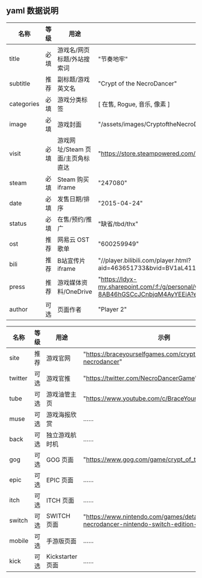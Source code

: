 ## yaml 数据说明


| 名称       | 等级 | 用途                             | 示例                                                                                                                      |
| ---------- | ---- | -------------------------------- | ------------------------------------------------------------------------------------------------------------------------- |
| title      | 必填 | 游戏名/网页标题/外站搜索词       | "节奏地牢"                                                                                                                |
| subtitle   | 推荐 | 副标题/游戏英文名                | "Crypt of the NecroDancer"                                                                                                |
| categories | 必填 | 游戏分类标签                     | [ 在售, Rogue, 音乐, 像素 ]                                                                                               |
| image      | 必填 | 游戏封面                         | "/assets/images/CryptoftheNecroDancer/0.jpg"                                                                              |
| visit      | 必填 | 游戏网址/Steam 页面/主页角标直达 | "https://store.steampowered.com/app/247080/Crypt_of_the_NecroDancer/"                                                     |
| steam      | 必填 | Steam 购买 iframe                | "247080"                                                                                                                  |
| date       | 必填 | 发售日期/排序                    | "2015-04-24"                                                                                                              |
| status     | 必填 | 在售/预约/推广                   | "缺省/tbd/thx"                                                                                                            |
| ost        | 推荐 | 网易云 OST 歌单                  | "600259949"                                                                                                               |
| bili       | 推荐 | B站宣传片 iframe                 | "//player.bilibili.com/player.html?aid=463651733&bvid=BV1aL411G7NF&cid=427749669&page=1"                                  |
| press      | 推荐 | 游戏媒体资料/OneDrive            | "https://ldyx-my.sharepoint.com/:f:/g/personal/wolf_wishlist_one/Eo9HG2s5XMRHmH1bi13r-8AB46hGSCcJCnbjqM4AyYEEiA?e=O08gqy" |
| author     | 可选 | 页面作者                         | "Player 2"                                                                                                                |

| 名称    | 等级 | 用途             | 示例                                                                                            |
| ------- | ---- | ---------------- | ----------------------------------------------------------------------------------------------- |
| site    | 推荐 | 游戏官网         | "https://braceyourselfgames.com/crypt-of-the-necrodancer"                                       |
| twitter | 可选 | 游戏官推         | "https://twitter.com/NecroDancerGame"                                                           |
| tube    | 可选 | 游戏油管主页     | "https://www.youtube.com/c/BraceYourselfGames"                                                  |
| muse    | 可选 | 游戏海报欣赏     | ……                                                                                              |
| back    | 可选 | 独立游戏航时机   | ……                                                                                              |
| gog     | 可选 | GOG 页面         | "https://www.gog.com/game/crypt_of_the_necrodancer"                                             |
| epic    | 可选 | EPIC 页面        | ……                                                                                              |
| itch    | 可选 | ITCH 页面        | ……                                                                                              |
| switch  | 可选 | SWITCH 页面      | "https://www.nintendo.com/games/detail/crypt-of-the-necrodancer-nintendo-switch-edition-switch" |
| mobile  | 可选 | 手游版页面       | ……                                                                                              |
| kick    | 可选 | Kickstarter 页面 | ……                                                                                              |
